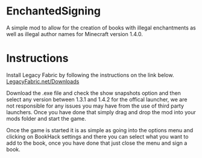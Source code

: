 # EnchantedSigning
A simple mod to allow for the creation of books with illegal enchantments as well as illegal author names for Minecraft version 1.4.0.

# Instructions
Install Legacy Fabric by following the instructions on the link below. \
[LegacyFabric.net/Downloads](https://legacyfabric.net/downloads.html)

Download the .exe file and check the show snapshots option and then select any version between 1.3.1 and 1.4.2 for the offical launcher, we are not responsible for any issues you may have from the use of third party launchers.
Once you have done that simply drag and drop the mod into your mods folder and start the game.

Once the game is started it is as simple as going into the options menu and clicking on BookHack settings and there you can select what you want to add to the book, once you have done that just close the menu and sign a book.
